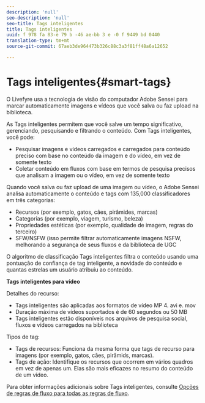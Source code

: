 ```yaml
---
description: 'null'
seo-description: 'null'
seo-title: Tags inteligentes
title: Tags inteligentes
uuid: f 978 fa 83-e 79 b -46 ae-bb 3 e -0 f 9449 bd 0440
translation-type: tm+mt
source-git-commit: 67aeb3de964473b326c88c3a3f81ff48a6a12652

---
```



# Tags inteligentes{#smart-tags}

O Livefyre usa a tecnologia de visão do computador Adobe Sensei para marcar automaticamente imagens e vídeos que você salva ou faz upload na biblioteca.

As Tags inteligentes permitem que você salve um tempo significativo, gerenciando, pesquisando e filtrando o conteúdo. Com Tags inteligentes, você pode:

* Pesquisar imagens e vídeos carregados e carregados para conteúdo preciso com base no conteúdo da imagem e do vídeo, em vez de somente texto
* Coletar conteúdo em fluxos com base em termos de pesquisa precisos que analisam a imagem ou o vídeo, em vez de somente texto

Quando você salva ou faz upload de uma imagem ou vídeo, o Adobe Sensei analisa automaticamente o conteúdo e tags com 135,000 classificadores em três categorias:

* Recursos (por exemplo, gatos, cães, pirâmides, marcas)
* Categorias (por exemplo, viagem, turismo, beleza)
* Propriedades estéticas (por exemplo, qualidade de imagem, regras do terceiro)
* SFW/NSFW (isso permite filtrar automaticamente imagens NSFW, melhorando a segurança de seus fluxos e da biblioteca de UGC

O algoritmo de classificação Tags inteligentes filtra o conteúdo usando uma pontuação de confiança de tag inteligente, a novidade do conteúdo e quantas estrelas um usuário atribuiu ao conteúdo.

**Tags inteligentes para vídeo**

Detalhes do recurso:

* Tags inteligentes são aplicadas aos formatos de vídeo MP 4. avi e. mov
* Duração máxima de vídeos suportados é de 60 segundos ou 50 MB
* Tags inteligentes estão disponíveis nos arquivos de pesquisa social, fluxos e vídeos carregados na biblioteca

Tipos de tag:

* Tags de recursos: Funciona da mesma forma que tags de recurso para imagens (por exemplo, gatos, cães, pirâmids, marcas).
* Tags de ação: Identifique os recursos que ocorrem em vários quadros em vez de apenas um. Elas são mais eficazes no resumo do conteúdo de um vídeo.

Para obter informações adicionais sobre Tags inteligentes, consulte [Opções de regras de fluxo para todas as regras de fluxo](../../c-streams/c-stream-rule-options-for-all-stream-rules.md#c_stream_rule_options_for_all_stream_rules).
